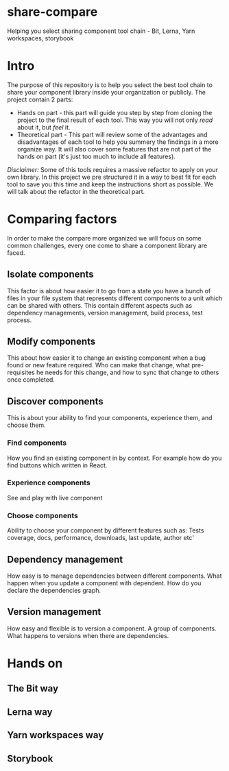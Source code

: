 # share-compare
Helping you select sharing component tool chain - Bit, Lerna, Yarn workspaces, storybook

# Intro
The purpose of this repository is to help you select the best tool chain to share your component library inside your organization or publicly.
The project contain 2 parts: 
* Hands on part - this part will guide you step by step from cloning the project to the final result of each tool. This way you will not only *read* about it, but *feel* it.
* Theoretical part - This part will review some of the advantages and disadvantages of each tool to help you summery the findings in a more organize way. It will also cover some features that are not part of the hands on part (it's just too much to include all features).

*Disclaimer:*
Some of this tools requires a massive refactor to apply on your own library. In this project we pre structured it in a way to best fit for each tool to save you this time and keep the instructions short as possible. We will talk about the refactor in the theoretical part.

# Comparing factors
In order to make the compare more organized we will focus on some common challenges, every one come to share a component library are faced.

## Isolate components
This factor is about how easier it to go from a state you have a bunch of files in your file system that represents different components to a unit which can be shared with others.
This contain different aspects such as dependency managements, version management, build process, test process.

## Modify components
This about how easier it to change an existing component when a bug found or new feature required. Who can make that change, what pre-requisites he needs for this change, and how to sync that change to others once completed.

## Discover components
This is about your ability to find your components, experience them, and choose them.

### Find components
How you find an existing component in by context.
For example how do you find buttons which written in React.

### Experience components
See and play with live component

### Choose components
Ability to choose your component by different features such as: Tests coverage, docs, performance, downloads, last update, author etc'

## Dependency management
How easy is to manage dependencies between different components. What happen when you update a component with dependent. How do you declare the dependencies graph.

## Version management
How easy and flexible is to version a component. A group of components. What happens to versions when there are dependencies.

# Hands on

## The Bit way

## Lerna way

## Yarn workspaces way

## Storybook